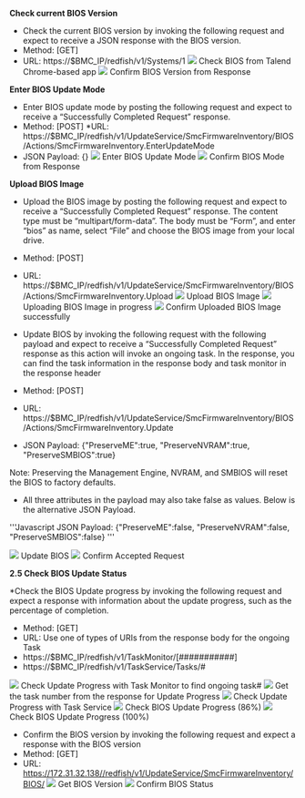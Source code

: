 **Check current BIOS Version**
* Check the current BIOS version by invoking the following request and expect to receive a JSON response with the BIOS version.
* Method: [GET]
* URL: https://$BMC_IP/redfish/v1/Systems/1
![](https://github.com/Solutions-Guy/BIOS-Update-Guide/blob/master/Check%20BIOS%20from%20Talend%20Chrome-based%20App.png)
Check BIOS from Talend Chrome-based app
![](https://github.com/Solutions-Guy/BIOS-Update-Guide/blob/master/Confirm%20BIOS%20Version%20from%20Response.PNG)
Confirm BIOS Version from Response

**Enter BIOS Update Mode**

* Enter BIOS update mode by posting the following request and expect to receive a “Successfully Completed Request” response.
* Method: [POST]
*URL: https://$BMC_IP/redfish/v1/UpdateService/SmcFirmwareInventory/BIOS/Actions/SmcFirmwareInventory.EnterUpdateMode
* JSON Payload: {}
![](https://github.com/Solutions-Guy/BIOS-Update-Guide/blob/master/Enter%20BIOS%20Update%20Mode.PNG)
Enter BIOS Update Mode
![](https://github.com/Solutions-Guy/BIOS-Update-Guide/blob/master/Confirm%20BIOS%20Mode%20from%20Response.PNG)
Confirm BIOS Mode from Response

**Upload BIOS Image**

* Upload the BIOS image by posting the following request and expect to receive a “Successfully Completed Request” response. The content type must be “multipart/form-data”. The body must be “Form”, and enter “bios” as name, select “File” and choose the BIOS image from your local drive. 
* Method: [POST]
* URL: https://$BMC_IP/redfish/v1/UpdateService/SmcFirmwareInventory/BIOS/Actions/SmcFirmwareInventory.Upload
![](https://github.com/Solutions-Guy/BIOS-Update-Guide/blob/master/Upload%20BIOS%20Image.PNG)
Upload BIOS Image
![](https://github.com/Solutions-Guy/BIOS-Update-Guide/blob/master/Uploading%20BIOS%20Image%20in%20Progress.PNG)
Uploading BIOS Image in progress
![](https://github.com/Solutions-Guy/BIOS-Update-Guide/blob/master/Confirm%20Uploaded%20BIOS%20Imae%20Succesfully.PNG)
Confirm Uploaded BIOS Image successfully

* Update BIOS by invoking the following request with the following payload and expect to receive a “Successfully Completed Request” response as this action will invoke an ongoing task. In the response, you can find the task information in the response body and task monitor in the response header
* Method: [POST]
* URL: https://$BMC_IP/redfish/v1/UpdateService/SmcFirmwareInventory/BIOS/Actions/SmcFirmwareInventory.Update
* JSON Payload:
{"PreserveME":true, 
 "PreserveNVRAM":true,
 "PreserveSMBIOS":true}
 
 Note: Preserving the Management Engine, NVRAM, and SMBIOS will reset the BIOS to factory defaults.

* All three attributes in the payload may also take false as values. Below is the alternative JSON Payload.

'''Javascript
JSON Payload:
{"PreserveME":false, 
 "PreserveNVRAM":false,
 "PreserveSMBIOS":false}
 '''
 
![](https://github.com/Solutions-Guy/BIOS-Update-Guide/blob/master/Update%20BIOS.PNG)
Update BIOS
![](https://github.com/Solutions-Guy/BIOS-Update-Guide/blob/master/Confirm%20Accepted%20Request.PNG)
Confirm Accepted Request

**2.5	Check BIOS Update Status**

*Check the BIOS Update progress by invoking the following request and expect a response with information about the update progress, such as the percentage of completion.
* Method: [GET]
* URL: Use one of types of URIs from the response body for the ongoing Task
* https://$BMC_IP/redfish/v1/TaskMonitor/[###########]
* https://$BMC_IP/redfish/v1/TaskService/Tasks/#

![](https://github.com/Solutions-Guy/BIOS-Update-Guide/blob/master/Check%20Update%20Progress%20with%20Task%20Monitor%20to%20Find%20Ongoing%20Task%23.PNG)
Check Update Progress with Task Monitor to find ongoing task#
![](https://github.com/Solutions-Guy/BIOS-Update-Guide/blob/master/Get%20Task%20Number%20From%20Response%20for%20Update%20Progress.PNG)
Get the task number from the response for Update Progress
![](https://github.com/Solutions-Guy/BIOS-Update-Guide/blob/master/Check%20Update%20Progress%20with%20Tast%20Service.PNG)
Check Update Progress with Task Service
![](https://github.com/Solutions-Guy/BIOS-Update-Guide/blob/master/Check%20BIOS%20Update%20Progress%20(86%25).PNG)
Check BIOS Update Progress (86%)
![](https://github.com/Solutions-Guy/BIOS-Update-Guide/blob/master/Check%20BIOS%20Update%20Progress%20(100%25).PNG)
Check BIOS Update Progress (100%)

* Confirm the BIOS version by invoking the following request and expect a response with the BIOS version
* Method: [GET]
* URL: https://172.31.32.138//redfish/v1/UpdateService/SmcFirmwareInventory/BIOS/
![](https://github.com/Solutions-Guy/BIOS-Update-Guide/blob/master/Get%20BIOS%20Version.PNG)
Get BIOS Version
![](https://github.com/Solutions-Guy/BIOS-Update-Guide/blob/master/Confirm%20BIOS%20Status.PNG)
Confirm BIOS Status
